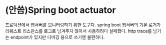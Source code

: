 # (안씀)Spring boot actuator

프로덕션에서 웹서버를 모니터링하기 위한 도구다. spring boot 웹서버의
기본 로거가 리퀘스트 리스판스를 로그로 남겨주지 않아서 사용하려다
실패했다. http trace를 남기는 endpoint가 있지만 디버깅 용으로 쓰기엔
불편하다.
